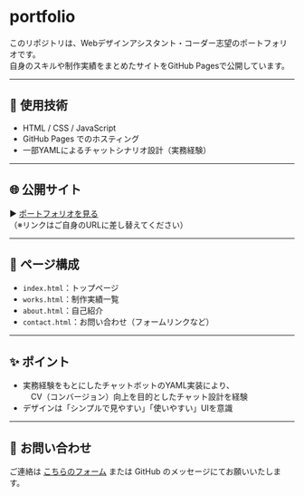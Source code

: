 # portfolio

このリポジトリは、Webデザインアシスタント・コーダー志望のポートフォリオです。  
自身のスキルや制作実績をまとめたサイトをGitHub Pagesで公開しています。

---

## 🔧 使用技術

- HTML / CSS / JavaScript
- GitHub Pages でのホスティング
- 一部YAMLによるチャットシナリオ設計（実務経験）

---

## 🌐 公開サイト

▶︎ [ポートフォリオを見る](https://ユーザー名.github.io/リポジトリ名/)  
（※リンクはご自身のURLに差し替えてください）

---

## 📁 ページ構成

- `index.html`：トップページ  
- `works.html`：制作実績一覧  
- `about.html`：自己紹介  
- `contact.html`：お問い合わせ（フォームリンクなど）

---

## ✨ ポイント

- 実務経験をもとにしたチャットボットのYAML実装により、  
　CV（コンバージョン）向上を目的としたチャット設計を経験  
- デザインは「シンプルで見やすい」「使いやすい」UIを意識

---

## 📩 お問い合わせ

ご連絡は [こちらのフォーム](https://example.com/contact) または GitHub のメッセージにてお願いいたします。
